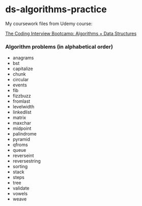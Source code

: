 # ds-algorithms-practice

My coursework files from Udemy course:

[The Coding Interview Bootcamp: Algorithms + Data Structures](https://www.udemy.com/course/coding-interview-bootcamp-algorithms-and-data-structure/)

### Algorithm problems (in alphabetical order)

- anagrams
- bst
- capitalize
- chunk
- circular
- events
- fib
- fizzbuzz
- fromlast
- levelwidth
- linkedlist
- matrix
- maxchar
- midpoint
- palindrome
- pyramid
- qfroms
- queue
- reverseint
- reversestring
- sorting
- stack
- steps
- tree
- validate
- vowels
- weave
